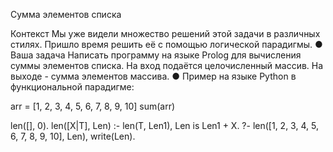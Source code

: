 Сумма элементов списка

Контекст
Мы уже видели множество решений этой задачи в различных
стилях. Пришло время решить её с помощью логической
парадигмы.
● Ваша задача
Написать программу на языке Prolog для вычисления суммы
элементов списка. На вход подаётся целочисленный массив.
На выходе - сумма элементов массива.
● Пример на языке Python в функциональной парадигме:

arr = [1, 2, 3, 4, 5, 6, 7, 8, 9, 10]
sum(arr)

len([], 0).
len([X|T], Len) :-
    len(T, Len1), Len is Len1 + X.
?- len([1, 2, 3, 4, 5, 6, 7, 8, 9, 10], Len), write(Len).